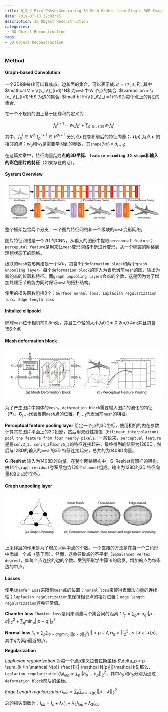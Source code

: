 ```yaml
---
title: 论文《 Pixel2Mesh:Generating 3D Mesh Models from Single RGB Images》
date: 2019-07-13 22:03:15
description: 3D Object Reconstruction
categories:
 - 3D Object Reconstruction
tags: 
- 3D Object Reconstruction
---
```


### Method
####  Graph-based Convolution


一个3D的Mesh可以看成点、边和面的集合。可以表示成$\mathcal M =(\mathcal V,\mathcal \varepsilon,\mathbf F)$,
其中 $\mathcal V = \\{v_i\\}_{i=1}^N$ 为`mesh`中 $N$ 个点的集合;
$\varepsilon = \\{e_i\\}_{i=1}^E$ 为边的集合;
$\mathbf F=\\{f_i\\}_{i=1}^N$为每个点上的`特征`的集合.

在一个不规则的图上基于图卷积的定义为：

$$f_p^{l+1} = w_0f_p^l + \sum_{q \in \mathcal N(p)}w_1f_q^l$$

其中，$f_p^l \in R^{d_l}$,$f^{l+1}_p \in R^{d_l+1}$ 分别点$p$在卷积前后的特征向量；$\mathcal N(p)$ 为点 $p$  的相邻的点；$w_0$和$w_1$是需要学习到的参数，其`shape`为$d_l \times d_{l+1}$;

在这篇文章中，特征向量$f_p$为**点的3D坐标**、**`feature encoding 3D shape`**和**输入的彩色图片的特征**（如果存在的话）。

####  System Overview

![](https://raw.githubusercontent.com/dclcs/dclcs.github.io/master/_posts/thesis/pix2mesh-1.png)

整个框架包含两个分支：一个图片特征网络和一个级联的`mesh`变形网络。

图片特征网络是一个2D 的CNN，从输入的图形中提取`perceputal feature`；`perceputal feature`是用来让`mesh`变形网络不断进行变形，从一个椭圆的网格到理想状态下的网格。

级联的`mesh`变形网络是一个`GCN`，包含3个`deformation block`和两个`graph unpooling layer`。每个`deformation block`的输入为表示当前`mesh`的图，输出为新的点的位置和特征。而`graph unpooling layers`会点的个数，这是因为为了增加处理细节的能力同时保证`mesh`的拓扑结构。

使用的损失函数包括3个：`Surface normal loss`、`Laplacian regularization loss`、`Edge length loss`

####  Initalize ellipsoid

椭球`mesh`位于相机前0.8m处，并且三个轴的大小为0.2m,0.2m,0.4m;并且包含156个点


####  Mesh deformation block

![](https://raw.githubusercontent.com/dclcs/dclcs.github.io/master/_posts/thesis/pix2mesh-2.png)

为了产生图片中物体的`mesh`，`deformation block`需要输入图片的池化的特征（$\mathbf P$）。$\mathbf C_{i-1}$代表当前`mesh`点的位置。$\mathbf F_{i-1}$代表当前`mesh`的特征。

**Perceptual feature pooling layer**
给定一个点的3D坐标，使用相机的内在参数计算其在图片平面上的2D投影，然后用双线性插值（`bilinear interpolation`）`pool the feature from four nearby pixels`。一般说来，`perceptual feature`是将`conv3_3`、`conv4_3`和`conv5_3`的特征连接起来，最终得到的结果为1280D；然后与128D的输入的`mesh`的3D 特征连接起来，总共的为1408D向量。

**G-ResNet**
输入为1408D的向量。在整个网络架构中，G-ResNet有同样的架构，由14个`graph residual`卷积层包含128个`channel`组成。输出为128D的3D 特征向量和3D 点的坐标。

####  Graph unpooling layer

![](https://raw.githubusercontent.com/dclcs/dclcs.github.io/master/_posts/thesis/pix2mesh-3.png)

上采样层的作用是为了增加`GCNN`中点的个数。一个直接的方法是在每一个三角形中添加一个点（基于面）。然而，这会导致点的不平衡（`imbalanced vertex degree`），如每个点连接的边的个数。受到图形学中算法的启发，增加的点为每条边的中点。

#### Losses

使用`Chamfer Loss`来限制`mesh`点的位置；`noraml loss`来使得表面法向量的连续性；`laplacian regularization`来保持相邻点的相对位置；`edge length regularization`避免异常值。

**Chamfer loss**
`Chamfer loss`是用来测量两个集合间的距离：$l_c=\sum_p\min_q ||p-q||_2^2 + \sum_q\min_p||p-q||_2^2$

**Normal loss**
$l_n=\sum_p\sum_{q=arg \min_q(||p-q||^2_2)}||<p -\mathcal k, \mathbf n_q>||^2_2$ , s.t $\mathcal k \in \mathcal N(p)$，其中$q$为离$p$最近的点。

**Regularization**


*Laplacian regularization* 对每一个点$p$定义拉普拉斯坐标:$\delta_p = p - \sum_{k \in \mathcal N(p)} \frac{1}{||\mathcal N(p)||}\mathcal k$;那么，`Laplacian regularization`为$l_{lap} = \sum_p||\delta_p^{'} - \delta_p||_2^2$，其中$\delta_p^{'}$和$\delta_p$分别为通过`deformation block`前后的坐标。


*Edge Length regularization* $l_{loc}=\sum_p\sum_{\mathcal k \in \mathcal N(p)}||p - \mathcal k||_2^2$



总的损失函数为：$l_{all} = l_c + \lambda_1 l_n + \lambda_2 l_{lap} + \lambda_3 l_{loc}$